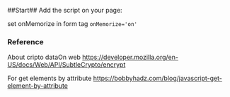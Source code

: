 ##Start##
Add the script on your page:

set onMemorize in form tag
`onMemorize='on'`


### Reference ###
About cripto dataOn web
https://developer.mozilla.org/en-US/docs/Web/API/SubtleCrypto/encrypt

For get elements by attribute
https://bobbyhadz.com/blog/javascript-get-element-by-attribute